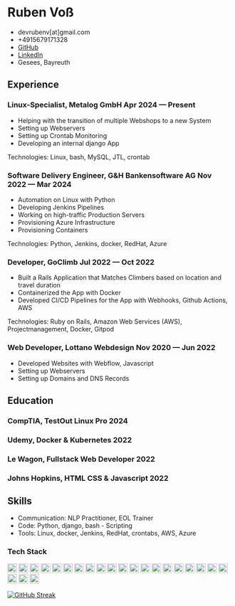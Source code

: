 # Ruben Voß

<div class="section headerInfo">

- devrubenv[at]gmail.com
- +4915679171328
- [GitHub](https://github.com/rubenvoss)
- [LinkedIn](https://www.linkedin.com/in/rubenvoss/)
- Gesees, Bayreuth

</div>

## Experience

### Linux-Specialist, Metalog GmbH <span class="spacer"></span> Apr 2024 &mdash; Present


- Helping with the transition of multiple Webshops to a new System
- Setting up Webservers
- Setting up Crontab Monitoring
- Developing an internal django App

Technologies: Linux, bash, MySQL, JTL, crontab

### Software Delivery Engineer, G&H Bankensoftware AG <span class="spacer"></span> Nov 2022 &mdash; Mar 2024

- Automation on Linux with Python
- Developing Jenkins Pipelines
- Working on high-traffic Production Servers
- Provisioning Azure Infrastructure
- Provisioning Containers

Technologies: Python, Jenkins, docker, RedHat, Azure

### Developer, GoClimb <span class="spacer"></span> Jul 2022 &mdash; Oct 2022

- Built a Rails Application that Matches Climbers based on location and travel duration
- Containerized the App with Docker
- Developed CI/CD Pipelines for the App with Webhooks, Github Actions, AWS

Technologies:  Ruby on Rails, Amazon Web Services (AWS), Projectmanagement,  Docker, Gitpod

### Web Developer, Lottano Webdesign <span class="spacer"></span> Nov 2020 &mdash; Jun 2022

- Developed Websites with Webflow, Javascript
- Setting up Webservers
- Setting up Domains and DNS Records


<!-- Older resume bits can be commented out so that you can keep the info without deleting it -->

<!-- ### <span>Software Engineering Intern, Google</span> <span>Mar 2017 &mdash; Sept 2017</span>

### <span>Software Engineering Intern, Curalate</span> <span>June 2016 &mdash; Sept 2016</span> -->

## Education

### CompTIA, TestOut Linux Pro <span class="spacer"></span> 2024

### Udemy, Docker & Kubernetes <span class="spacer"></span> 2022

### Le Wagon, Fullstack Web Developer <span class="spacer"></span> 2022

### Johns Hopkins, HTML CSS & Javascript <span class="spacer"></span> 2022


## Skills
- Communication: NLP Practitioner, EOL Trainer
- Code: Python, django, bash - Scripting
- Tools: Linux, docker, Jenkins, RedHat, crontabs, AWS, Azure
### Tech Stack
<a href="https://aws.amazon.com/" title="AWS"><img src="https://github.com/get-icon/geticon/raw/master/icons/aws.svg" alt="AWS" width="21px" height="21px"></a>
<a href="https://www.docker.com/" title="docker"><img src="https://github.com/get-icon/geticon/raw/master/icons/docker-icon.svg" alt="docker" width="21px" height="21px"></a>
<a href="https://www.gnu.org/software/bash/" title="Bash"><img src="https://github.com/get-icon/geticon/raw/master/icons/bash.svg" alt="Bash" width="21px" height="21px"></a>
<a href="https://www.linuxfoundation.org/" title="Linux"><img src="https://github.com/get-icon/geticon/raw/master/icons/linux-tux.svg" alt="Linux" width="21px" height="21px"></a>
<a href="https://www.nginx.com/" title="Nginx"><img src="https://github.com/get-icon/geticon/raw/master/icons/nginx-icon.svg" alt="Nginx" width="21px" height="21px"></a>
<a href="https://www.ruby-lang.org/" title="Ruby"><img src="https://github.com/get-icon/geticon/raw/master/icons/ruby.svg" alt="Ruby" width="21px" height="21px"></a>
<a href="https://www.python.org/" title="Python"><img src="https://github.com/get-icon/geticon/raw/master/icons/python.svg" alt="Python" width="21px" height="21px"></a>
<a href="https://www.postgresql.org/" title="PostgreSQL"><img src="https://github.com/get-icon/geticon/raw/master/icons/postgresql.svg" alt="PostgreSQL" width="21px" height="21px"></a>
<a href="https://developer.mozilla.org/en-US/docs/Web/JavaScript" title="JavaScript"><img src="https://github.com/get-icon/geticon/raw/master/icons/javascript.svg" alt="JavaScript" width="21px" height="21px"></a>
<a href="https://www.w3.org/TR/CSS/" title="CSS3"><img src="https://github.com/get-icon/geticon/raw/master/icons/css-3.svg" alt="CSS3" width="21px" height="21px"></a>
<a href="https://sass-lang.com/" title="Sass"><img src="https://github.com/get-icon/geticon/raw/master/icons/sass.svg" alt="Sass" width="21px" height="21px"></a>
<a href="https://rubyonrails.org/" title="Rails"><img src="https://github.com/get-icon/geticon/raw/master/icons/rails.svg" alt="Rails" width="21px" height="21px"></a>
<a href="https://getbootstrap.com/" title="Bootstrap"><img src="https://github.com/get-icon/geticon/raw/master/icons/bootstrap.svg" alt="Bootstrap" width="21px" height="21px"></a>
<a href="https://www.w3.org/TR/html5/" title="HTML5"><img src="https://github.com/get-icon/geticon/raw/master/icons/html-5.svg" alt="HTML5" width="21px" height="21px"></a>
<a href="https://git-scm.com/" title="Git"><img src="https://github.com/get-icon/geticon/raw/master/icons/git-icon.svg" alt="Git" width="21px" height="21px"></a>
<a href="https://www.npmjs.com/" title="npm"><img src="https://github.com/get-icon/geticon/raw/master/icons/npm.svg" alt="npm" width="21px" height="21px"></a>
<a href="https://yarnpkg.com/" title="Yarn"><img src="https://github.com/get-icon/geticon/raw/master/icons/yarn.svg" alt="Yarn" width="21px" height="21px"></a>
<a href="https://webpack.js.org/" title="webpack"><img src="https://github.com/get-icon/geticon/raw/master/icons/webpack.svg" alt="webpack" width="21px" height="21px"></a>
<a href="https://handlebarsjs.com/" title="Handlebars"><img src="https://github.com/get-icon/geticon/raw/master/icons/handlebars.svg" alt="Handlebars" width="21px" height="21px"></a>
<a href="https://eslint.org/" title="ESLint"><img src="https://github.com/get-icon/geticon/raw/master/icons/eslint.svg" alt="ESLint" width="21px" height="21px"></a>
<a href="https://prettier.io/" title="Prettier"><img src="https://github.com/get-icon/geticon/raw/master/icons/prettier.svg" alt="Prettier" width="21px" height="21px"></a>
<a href="https://code.visualstudio.com/" title="Visual Studio Code"><img src="https://github.com/get-icon/geticon/raw/master/icons/visual-studio-code.svg" alt="Visual Studio Code" width="21px" height="21px"></a>
<a href="https://webflow.com" title="Webflow"><img src="https://github.com/get-icon/geticon/raw/master/icons/webflow.svg" alt="Webflow" width="21px" height="21px"></a>

[![GitHub Streak](https://streak-stats.demolab.com/?user=rubenvoss&theme=dark)](https://git.io/streak-stats)

